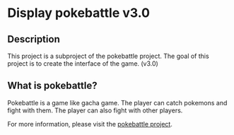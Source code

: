 # Display pokebattle v3.0

## Description
This project is a subproject of the pokebattle project. The goal of this project is to create the interface of the game. (v3.0)

## What is pokebattle?
Pokebattle is a game like gacha game. The player can catch pokemons and fight with them. The player can also fight with other players.

For more information, please visit the [pokebattle project](https://github.com/TanguyC0/pokeBattle).